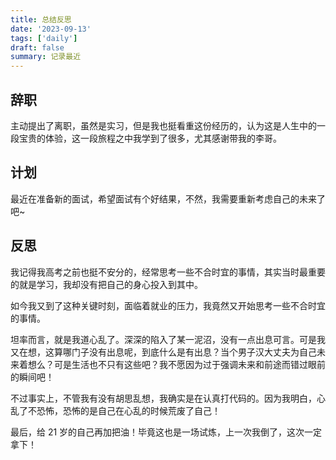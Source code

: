 ```yaml
---
title: 总结反思
date: '2023-09-13'
tags: ['daily']
draft: false
summary: 记录最近
---
```


## 辞职

主动提出了离职，虽然是实习，但是我也挺看重这份经历的，认为这是人生中的一段宝贵的体验，这一段旅程之中我学到了很多，尤其感谢带我的李哥。

## 计划

最近在准备新的面试，希望面试有个好结果，不然，我需要重新考虑自己的未来了吧~

## 反思

我记得我高考之前也挺不安分的，经常思考一些不合时宜的事情，其实当时最重要的就是学习，我却没有把自己的身心投入到其中。

如今我又到了这种关键时刻，面临着就业的压力，我竟然又开始思考一些不合时宜的事情。

坦率而言，就是我道心乱了。深深的陷入了某一泥沼，没有一点出息可言。可是我又在想，这算哪门子没有出息呢，到底什么是有出息？当个男子汉大丈夫为自己未来着想么？可是生活也不只有这些吧？我不愿因为过于强调未来和前途而错过眼前的瞬间吧！

不过事实上，不管我有没有胡思乱想，我确实是在认真打代码的。因为我明白，心乱了不恐怖，恐怖的是自己在心乱的时候荒废了自己！

最后，给 21 岁的自己再加把油！毕竟这也是一场试炼，上一次我倒了，这次一定拿下！
